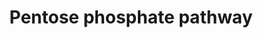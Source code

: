 ---
annotations:
- id: PW:0000002
  parent: classic metabolic pathway
  type: Pathway Ontology
  value: classic metabolic pathway
- id: PW:0000045
  parent: classic metabolic pathway
  type: Pathway Ontology
  value: pentose phosphate pathway
authors:
- Kdahlquist
- MaintBot
- Thomas
- Ddigles
- Egonw
- DeSl
- Eweitz
- Khanspers
citedin: ''
communities: []
description: 'The pentose phosphate pathway is important for generating NADPH, which
  is a source of reducing energy, as well as a variety of sugar molecules that are
  required for the biosynthesis of nucleic acids and  amino acids. This pathway is
  also important for protecting yeast from oxidative  stress, since NADPH is an essential
  cofactor for glutathione- and thioredoxin-dependent enzymes that defend cells against
  oxidative damage. The pentose phosphate pathway is of industrial interest for the
  fermentation of xylose to ethanol. Xylose is the predominant sugar found in biomass
  such as agricultural wastes, wood, municipal solid wastes, and wastes from pulp
  and paper industries, and possibly could serve as a low-cost and abundant raw material
  for  fuel ethanol production. Saccharomyces cerevisiae does  not naturally metabolize
  xylose, but recombinant S. cerevisiae strains containing the xylose reductase and
  xylitol dehydrogenase  genes from Pichia stipitis are able to metabolize xylose
  via the  pentose phosphate pathway. Changes in the levels of enzymes in the pentose
  phosphate pathway effect the fitness, ethanol production, and amount of xylose metabolized
  by these recombinant xylose-utilizing strains. The pentose phosphate pathway is
  also of medical interest because mutations in the human homologs of some yeast pentose
  phosphate genes  are associated with a variety of diseases. Zwf1p is homologus to
  human glucose-6-phosphate dehydrogenase (G6PD), which has been  implicated in neonatal
  jaundice and haemolytic anemia. Sol3p and Sol4p have similarity to human PGLS, which
  is associated with 6- phosphogluconolactonase deficiency and may contribute to some
  forms  of G6PD-associated hemolytic anemia. Sol3p and Sol4p  also have similarity
  to human H6PD, which is associated with  cortisone reductase deficiency. Gnd1p and
  Gnd2p have  similarity to human PGD, mutation in which may also contribute to  some
  forms of G6PD-associated hemolytic anemia. Tal1p  is similar to human TALDO1, mutation
  in which has been reported to be associated with transaldolase deficiency and hepatosplenomegaly.
  Rki1p has similarity to human RPIA, which has been associated with ribose 5-phosphate
  isomerase deficiency, leukoencephalopathy and peripheral neuropathy.    TKL1, TKL2,
  Glyceraldehyde-3-phosphate, Fructose-6-phosphate, and Xylulose-5-phosphate are duplicated
  for clarity, but are part of the same cytoplasmic pool.  Net Reaction Equation:
  3 glucose 6-P + 6 NADP+ + 3H2O = 6 NADPH + 6 H+ + 3 CO2 + glyceraldehyde 3-P + 2
  beta-D-fructose-6P  Description source: [SGD pathways](http://pathway.yeastgenome.org/server.html) '
last-edited: 2025-06-23
ndex: null
organisms:
- Saccharomyces cerevisiae
redirect_from:
- /index.php/Pathway:WP369
- /instance/WP369
- /instance/WP369_r139584
revision: r139584
schema-jsonld:
- '@context': https://schema.org/
  '@id': https://wikipathways.github.io/pathways/WP369.html
  '@type': Dataset
  creator:
    '@type': Organization
    name: WikiPathways
  description: 'The pentose phosphate pathway is important for generating NADPH, which
    is a source of reducing energy, as well as a variety of sugar molecules that are
    required for the biosynthesis of nucleic acids and  amino acids. This pathway
    is also important for protecting yeast from oxidative  stress, since NADPH is
    an essential cofactor for glutathione- and thioredoxin-dependent enzymes that
    defend cells against oxidative damage. The pentose phosphate pathway is of industrial
    interest for the fermentation of xylose to ethanol. Xylose is the predominant
    sugar found in biomass such as agricultural wastes, wood, municipal solid wastes,
    and wastes from pulp and paper industries, and possibly could serve as a low-cost
    and abundant raw material for  fuel ethanol production. Saccharomyces cerevisiae
    does  not naturally metabolize xylose, but recombinant S. cerevisiae strains containing
    the xylose reductase and xylitol dehydrogenase  genes from Pichia stipitis are
    able to metabolize xylose via the  pentose phosphate pathway. Changes in the levels
    of enzymes in the pentose phosphate pathway effect the fitness, ethanol production,
    and amount of xylose metabolized by these recombinant xylose-utilizing strains.
    The pentose phosphate pathway is also of medical interest because mutations in
    the human homologs of some yeast pentose phosphate genes  are associated with
    a variety of diseases. Zwf1p is homologus to human glucose-6-phosphate dehydrogenase
    (G6PD), which has been  implicated in neonatal jaundice and haemolytic anemia.
    Sol3p and Sol4p have similarity to human PGLS, which is associated with 6- phosphogluconolactonase
    deficiency and may contribute to some forms  of G6PD-associated hemolytic anemia.
    Sol3p and Sol4p  also have similarity to human H6PD, which is associated with  cortisone
    reductase deficiency. Gnd1p and Gnd2p have  similarity to human PGD, mutation
    in which may also contribute to  some forms of G6PD-associated hemolytic anemia.
    Tal1p  is similar to human TALDO1, mutation in which has been reported to be associated
    with transaldolase deficiency and hepatosplenomegaly. Rki1p has similarity to
    human RPIA, which has been associated with ribose 5-phosphate isomerase deficiency,
    leukoencephalopathy and peripheral neuropathy.    TKL1, TKL2, Glyceraldehyde-3-phosphate,
    Fructose-6-phosphate, and Xylulose-5-phosphate are duplicated for clarity, but
    are part of the same cytoplasmic pool.  Net Reaction Equation: 3 glucose 6-P +
    6 NADP+ + 3H2O = 6 NADPH + 6 H+ + 3 CO2 + glyceraldehyde 3-P + 2 beta-D-fructose-6P  Description
    source: [SGD pathways](http://pathway.yeastgenome.org/server.html) '
  keywords:
  - 6-Phosphogluconate
  - CO₂
  - D-6-Phospho-glucono-delta-lactone
  - D-Ribose-5-Phosphate
  - Erythrose-4-phosphate
  - Fructose-6-phosphate
  - GND1
  - GND2
  - Glucose-6-phosphate
  - Glyceraldehyde-3-phosphate
  - H⁺
  - H₂O
  - NADP
  - NADP+
  - NADPH
  - RKI1
  - RPE1
  - Ribulose-5-phosphate
  - SOL3
  - SOL4
  - Sedoheptulose-7-phosphate
  - TAL1
  - TKL1
  - TKL2
  - Xylulose-5-phosphate
  - ZWF1
  license: CC0
  name: Pentose phosphate pathway
seo: CreativeWork
title: Pentose phosphate pathway
wpid: WP369
---
